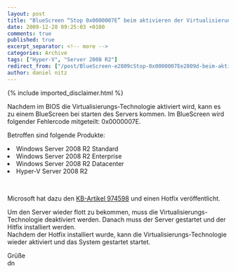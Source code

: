 ```yaml
---
layout: post
title: "BlueScreen “Stop 0x0000007E” beim aktivieren der Virtualisierungs-Technologie"
date: 2009-12-28 09:25:03 +0100
comments: true
published: true
excerpt_separator: <!-- more -->
categories: Archive
tags: ["Hyper-V", "Server 2008 R2"]
redirect_from: ["/post/BlueScreen-e2809cStop-0x0000007Ee2809d-beim-aktivieren-der-Virtualisierung", "/post/bluescreen-e2809cstop-0x0000007ee2809d-beim-aktivieren-der-virtualisierung"]
author: daniel nitz
---
```

<!-- more -->
{% include imported_disclaimer.html %}
<p>Nachdem im BIOS die Virtualisierungs-Technologie aktiviert wird, kann es zu einem BlueScreen bei starten des Servers kommen. Im BlueScreen wird folgender Fehlercode mitgeteilt: 0x0000007E.</p>  <p>Betroffen sind folgende Produkte:</p>  <li> Windows Server 2008 R2 Standard </li>  <li> Windows Server 2008 R2 Enterprise </li>  <li> Windows Server 2008 R2 Datacenter</li>  <li> Hyper-V Server 2008 R2</li>  <p>&#160;</p>  <p>Microsoft hat dazu den <a href="http://support.microsoft.com/kb/974598" target="_blank">KB-Artikel 974598</a> und einen Hotfix veröffentlicht. </p>  <p>Um den Server wieder flott zu bekommen, muss die Virtualisierungs-Technologie deaktiviert werden. Danach muss der Server gestartet und der Hitfix installiert werden.   <br />Nachdem der Hotfix installiert wurde, kann die Virtualisierungs-Technologie wieder aktiviert und das System gestartet startet.</p>  <p>Grüße   <br />dn</p>
